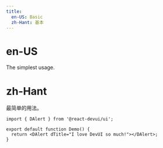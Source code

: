```yaml
---
title:
  en-US: Basic
  zh-Hant: 基本
---
```


# en-US

The simplest usage.

# zh-Hant

最简单的用法。

```tsx
import { DAlert } from '@react-devui/ui';

export default function Demo() {
  return <DAlert dTitle="I love DevUI so much!"></DAlert>;
}
```
